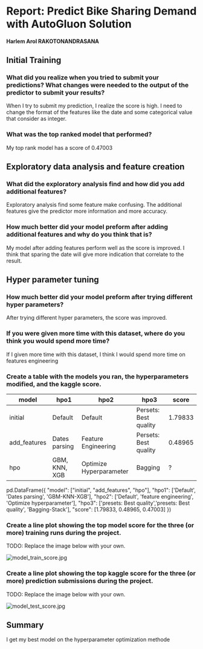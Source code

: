 # Report: Predict Bike Sharing Demand with AutoGluon Solution
#### Harlem Arol RAKOTONANDRASANA

## Initial Training
### What did you realize when you tried to submit your predictions? What changes were needed to the output of the predictor to submit your results?
When I try to submit my prediction, I realize the score is high. I need to change the format of the features like the date and some categorical value that consider as integer.

### What was the top ranked model that performed?
My top rank model has a score of 0.47003

## Exploratory data analysis and feature creation
### What did the exploratory analysis find and how did you add additional features?
Exploratory analysis find some feature make confusing. The additional features give the predictor more information and more accuracy.

### How much better did your model preform after adding additional features and why do you think that is?
My model after adding features perform well as the score is improved. I think that sparing the date will give more indication that correlate to the result.

## Hyper parameter tuning
### How much better did your model preform after trying different hyper parameters?
After trying different hyper parameters, the score was improved. 

### If you were given more time with this dataset, where do you think you would spend more time?
If I given more time with this dataset, I think I would spend more time on features engineering

### Create a table with the models you ran, the hyperparameters modified, and the kaggle score.
|model|hpo1|hpo2|hpo3|score|
|--|--|--|--|--|
|initial|Default|Default|Persets: Best quality|1.79833|
|add_features|Dates parsing|Feature Engineering|Persets: Best quality|0.48965|
|hpo|GBM, KNN, XGB|Optimize Hyperparameter|Bagging|?|

pd.DataFrame({
    "model": ["initial", "add_features", "hpo"],
    "hpo1": ['Default', 'Dates parsing', 'GBM-KNN-XGB'],
    "hpo2": ['Default', 'feature engineering', 'Optimize hyperparameter'],
    "hpo3": ['presets: Best quality','presets: Best quality', 'Bagging-Stack'],
    "score": [1.79833, 0.48965, 0.47003]
})


### Create a line plot showing the top model score for the three (or more) training runs during the project.

TODO: Replace the image below with your own.

![model_train_score.jpg](img/model_train_score.jpg)

### Create a line plot showing the top kaggle score for the three (or more) prediction submissions during the project.

TODO: Replace the image below with your own.

![model_test_score.jpg](img/model_test_score.jpg)

## Summary
I get my best model on the hyperparameter optimization methode
